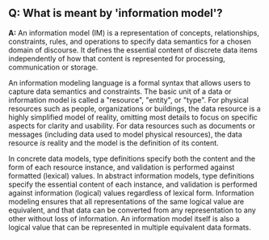 ## **Q: What is meant by 'information model'?**
**A:**
An information model (IM) is a representation of concepts, relationships, constraints, rules,
and operations to specify data semantics for a chosen domain of discourse. It defines the
essential content of discrete data items independently of how that content is represented
for processing, communication or storage.

An information modeling language is a formal syntax that allows users to capture data semantics
and constraints.  The basic unit of a data or information model is called a "resource", "entity",
or "type". For physical resources such as people, organizations or buildings, the data resource
is a highly simplified model of reality, omitting most details to focus on specific aspects for
clarity and usability. For data resources such as documents or messages (including data used to
model physical resources), the data resource *is* reality and the model is the definition of its
content.

In concrete data models, type definitions specify both the content and the form of each resource
instance, and validation is performed against formatted (lexical) values. In abstract information
models, type definitions specify the essential content of each instance, and validation is
performed against information (logical) values regardless of lexical form. Information modeling
ensures that all representations of the same logical value are equivalent, and that data
can be converted from any representation to any other without loss of information. An information
model itself is also a logical value that can be represented in multiple equivalent data formats.
